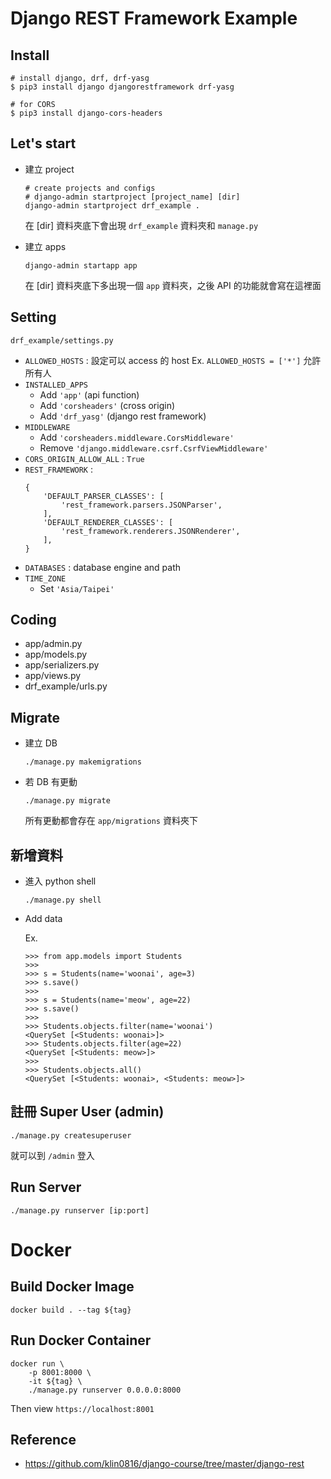 # Django REST Framework Example

## Install
```
# install django, drf, drf-yasg
$ pip3 install django djangorestframework drf-yasg

# for CORS
$ pip3 install django-cors-headers
```

## Let's start

* 建立 project
    ```
    # create projects and configs
    # django-admin startproject [project_name] [dir]
    django-admin startproject drf_example .
    ```
    在 [dir] 資料夾底下會出現 `drf_example` 資料夾和 `manage.py`

* 建立 apps
    ```
    django-admin startapp app
    ```
    在 [dir] 資料夾底下多出現一個 `app` 資料夾，之後 API 的功能就會寫在這裡面

## Setting

`drf_example/settings.py`
* `ALLOWED_HOSTS` : 設定可以 access 的 host
    Ex. `ALLOWED_HOSTS = ['*']` 允許所有人
* `INSTALLED_APPS`
    * Add `'app'` (api function)
    * Add `'corsheaders'` (cross origin)
    * Add `'drf_yasg'` (django rest framework)
* `MIDDLEWARE`
    * Add `'corsheaders.middleware.CorsMiddleware'`
    * Remove `'django.middleware.csrf.CsrfViewMiddleware'`
* `CORS_ORIGIN_ALLOW_ALL` : `True`
* `REST_FRAMEWORK` : 
    ```
    {
        'DEFAULT_PARSER_CLASSES': [
            'rest_framework.parsers.JSONParser',
        ],
        'DEFAULT_RENDERER_CLASSES': [
            'rest_framework.renderers.JSONRenderer',
        ],
    }
    ```
* `DATABASES` : database engine and path
* `TIME_ZONE`
    * Set `'Asia/Taipei'`

## Coding

* app/admin.py
* app/models.py
* app/serializers.py
* app/views.py
* drf_example/urls.py

## Migrate

*   建立 DB

    ```
    ./manage.py makemigrations
    ```

*   若 DB 有更動

    ```
    ./manage.py migrate
    ```
    所有更動都會存在 `app/migrations` 資料夾下

## 新增資料

* 進入 python shell

    ```
    ./manage.py shell
    ```

* Add data

    Ex.
    ```
    >>> from app.models import Students
    >>>
    >>> s = Students(name='woonai', age=3)
    >>> s.save()
    >>>
    >>> s = Students(name='meow', age=22)
    >>> s.save()
    >>>
    >>> Students.objects.filter(name='woonai')
    <QuerySet [<Students: woonai>]>
    >>> Students.objects.filter(age=22)
    <QuerySet [<Students: meow>]>
    >>>
    >>> Students.objects.all()
    <QuerySet [<Students: woonai>, <Students: meow>]>
    ```

## 註冊 Super User (admin)

```
./manage.py createsuperuser
```
就可以到 `/admin` 登入

## Run Server

```
./manage.py runserver [ip:port]
```

# Docker

## Build Docker Image
```
docker build . --tag ${tag}
```

## Run Docker Container
```
docker run \
    -p 8001:8000 \
    -it ${tag} \
    ./manage.py runserver 0.0.0.0:8000
```
Then view `https://localhost:8001`

## Reference

* https://github.com/klin0816/django-course/tree/master/django-rest